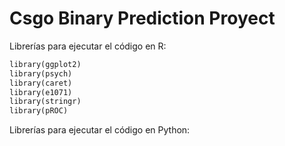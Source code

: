 # Csgo Binary Prediction Proyect

Librerías para ejecutar el código en R:
```python
library(ggplot2)
library(psych)
library(caret)
library(e1071)
library(stringr)
library(pROC)
```

Librerías para ejecutar el código en Python:
```python

```
